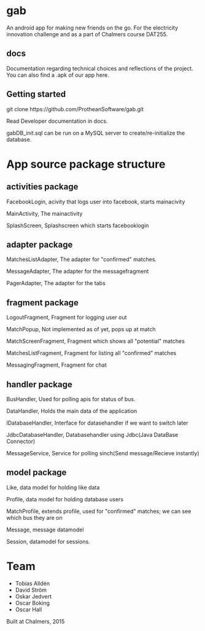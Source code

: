 # gab
An android app for making new friends on the go. For the electricity innovation challenge and as a part of Chalmers course DAT255.

<h2>docs</h2>
Documentation regarding technical choices and reflections of the project. 
You can also find a .apk of our app here.

<h2>Getting started</h2>
git clone https://github.com/ProtheanSoftware/gab.git

Read Developer documentation in docs.

gabDB_init.sql can be run on a MySQL server to create/re-initialize the database.


# App source package structure

<h2>activities package</h2>

FacebookLogin, acivity that logs user into facebook, starts mainacivity

MainActivity, The mainactivity

SplashScreen, Splashscreen which starts facebooklogin

<h2>adapter package</h2>

MatchesListAdapter, The adapter for "confirmed" matches.

MessageAdapter, The adapter for the messagefragment

PagerAdapter, The adapter for the tabs

<h2>fragment package</h2>

LogoutFragment, Fragment for logging user out

MatchPopup, Not implemented as of yet, pops up at match

MatchScreenFragment, Fragment which shows all "potential" matches

MatchesListFragment, Fragment for listing all "confirmed" matches

MessagingFragment, Fragment for chat

<h2>handler package</h2>

BusHandler, Used for polling apis for status of bus.

DataHandler, Holds the main data of the application

IDatabaseHandler, Interface for datasehandler if we want to switch later

JdbcDatabaseHandler, Databasehandler using Jdbc(Java DataBase Connector)

MessageService, Service for polling sinch(Send message/Recieve instantly)

<h2>model package</h2>

Like, data model for holding like data

Profile, data model for holding database users

MatchProfile, extends profile, used for "confirmed" matches; we can see which bus they are on

Message, message datamodel

Session, datamodel for sessions.

# Team
- Tobias Alldén
- David Ström
- Oskar Jedvert
- Oscar Boking
- Oscar Hall

Built at Chalmers, 2015
